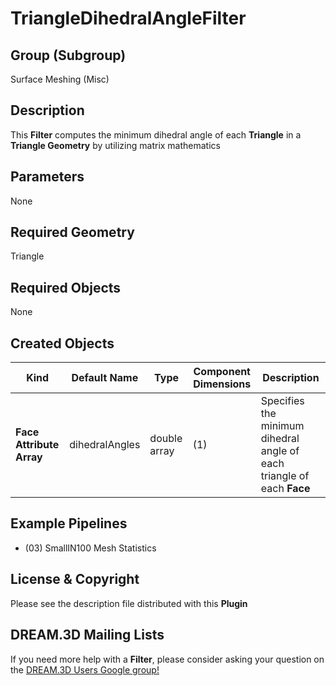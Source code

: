 # TriangleDihedralAngleFilter #


## Group (Subgroup) ##

Surface Meshing (Misc)

## Description ##

This **Filter** computes the minimum dihedral angle of each **Triangle** in a **Triangle Geometry** by utilizing matrix mathematics

## Parameters ##

None

## Required Geometry ##

Triangle

## Required Objects ##

None

## Created Objects ##

| Kind | Default Name | Type | Component Dimensions | Description |
|------|--------------|------|----------------------|-------------|
| **Face Attribute Array**  | dihedralAngles | double array | (1) | Specifies the minimum dihedral angle of each triangle of each **Face** |


## Example Pipelines ##

+ (03) SmallIN100 Mesh Statistics

## License & Copyright ##

Please see the description file distributed with this **Plugin**

## DREAM.3D Mailing Lists ##

If you need more help with a **Filter**, please consider asking your question on the [DREAM.3D Users Google group!](https://groups.google.com/forum/?hl=en#!forum/dream3d-users)
